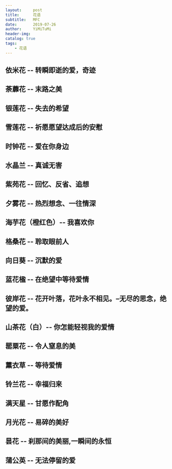 ```yaml
---
layout:     post
title:      花语
subtitle:   MFC
date:       2019-07-26
author:     YiMiTuMi
header-img: 
catalog: true
tags:
    - 花语
---
```


## 依米花 -- 转瞬即逝的爱，奇迹

## 荼蘼花 -- 末路之美

## 银莲花 -- 失去的希望

## 雪莲花 -- 祈愿愿望达成后的安慰

## 时钟花 -- 爱在你身边

## 水晶兰 -- 真诚无害

## 紫苑花 -- 回忆、反省、追想

## 夕雾花 -- 热烈想念、一往情深

## 海芋花（橙红色）-- 我喜欢你

## 格桑花 -- 聆取眼前人

## 向日葵 -- 沉默的爱

## 蓝花楹 -- 在绝望中等待爱情

## 彼岸花 -- 花开叶落，花叶永不相见。–无尽的思念，绝望的爱。

## 山茶花（白）-- 你怎能轻视我的爱情

## 罂粟花 -- 令人窒息的美

## 薰衣草 -- 等待爱情

## 铃兰花 -- 幸福归来

## 满天星 -- 甘愿作配角

## 月光花 -- 易碎的美好

## 昙花 -- 刹那间的美丽,一瞬间的永恒

## 蒲公英 -- 无法停留的爱